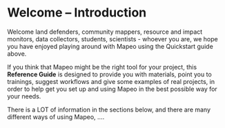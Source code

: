 # Welcome – Introduction

Welcome land defenders, community mappers, resource and impact monitors, data collectors, students, scientists - whoever you are, we hope you have enjoyed playing around with Mapeo using the Quickstart guide above.

If you think that Mapeo might be the right tool for your project, this **Reference Guide** is designed to provide you with materials, point you to trainings, suggest workflows and give some examples of real projects, in order to help get you set up and using Mapeo in the best possible way for your needs. 

There is a LOT of information in the sections below, and there are many different ways of using Mapeo, ....

